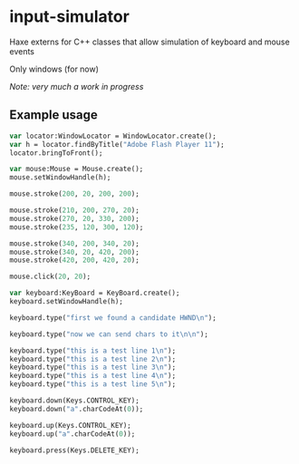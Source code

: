 # input-simulator

Haxe externs for C++ classes that allow simulation of keyboard and mouse events

Only windows (for now)

_Note: very much a work in progress_

## Example usage
```haxe
var locator:WindowLocator = WindowLocator.create();
var h = locator.findByTitle("Adobe Flash Player 11");
locator.bringToFront();

var mouse:Mouse = Mouse.create();
mouse.setWindowHandle(h);

mouse.stroke(200, 20, 200, 200);

mouse.stroke(210, 200, 270, 20);
mouse.stroke(270, 20, 330, 200);
mouse.stroke(235, 120, 300, 120);

mouse.stroke(340, 200, 340, 20);
mouse.stroke(340, 20, 420, 200);
mouse.stroke(420, 200, 420, 20);

mouse.click(20, 20);

var keyboard:KeyBoard = KeyBoard.create();
keyboard.setWindowHandle(h);

keyboard.type("first we found a candidate HWND\n");

keyboard.type("now we can send chars to it\n\n");

keyboard.type("this is a test line 1\n");
keyboard.type("this is a test line 2\n");
keyboard.type("this is a test line 3\n");
keyboard.type("this is a test line 4\n");
keyboard.type("this is a test line 5\n");

keyboard.down(Keys.CONTROL_KEY);
keyboard.down("a".charCodeAt(0));

keyboard.up(Keys.CONTROL_KEY);
keyboard.up("a".charCodeAt(0));

keyboard.press(Keys.DELETE_KEY);
```